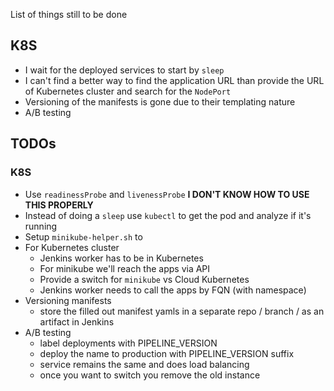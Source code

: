 List of things still to be done

## K8S

- I wait for the deployed services to start by `sleep`
- I can't find a better way to find the application URL than provide
the URL of Kubernetes cluster and search for the `NodePort`
- Versioning of the manifests is gone due to their templating nature
- A/B testing

## TODOs

### K8S

- Use `readinessProbe` and `livenessProbe` **I DON'T KNOW HOW TO USE THIS PROPERLY**
- Instead of doing a `sleep` use `kubectl` to get the pod and analyze
if it's running
- Setup `minikube-helper.sh` to 
- For Kubernetes cluster 
    - Jenkins worker has to be in Kubernetes
    - For minikube we'll reach the apps via API
    - Provide a switch for `minikube` vs Cloud Kubernetes
    - Jenkins worker needs to call the apps by FQN (with namespace)
- Versioning manifests
    - store the filled out manifest yamls in a separate repo / branch
    / as an artifact in Jenkins
- A/B testing
    - label deployments with PIPELINE_VERSION
    - deploy the name to production with PIPELINE_VERSION suffix
    - service remains the same and does load balancing
    - once you want to switch you remove the old instance